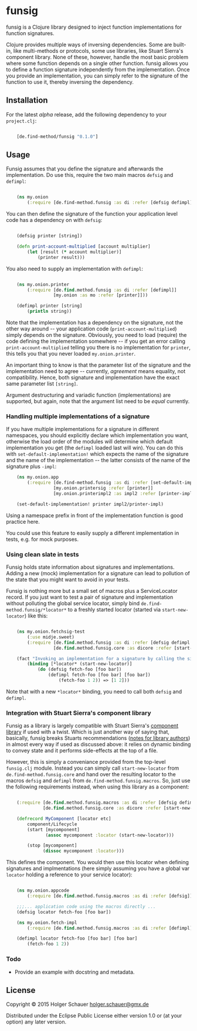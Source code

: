 # funsig

funsig is a Clojure library designed to inject function implementations for function signatures.

Clojure provides multiple ways of inversing dependencies. Some are built-in, like multi-methods or protocols, some use libraries, like Stuart Sierra's component library. None of these, however, handle the most basic problem where some function depends on a single other function. funsig allows you to define a function signature independently from the implementation. Once you provide an implementation, you can simply refer to the signature of the function to use it, thereby inversing the dependency.

## Installation

For the latest *alpha* release, add the following dependency to your `project.clj`:

```clojure

	[de.find-method/funsig "0.1.0"]
```


## Usage

Funsig assumes that you define the signature and afterwards the implementation. Do use this, require the two main macros `defsig` and `defimpl`:

```clojure

	(ns my.onion
		(:require [de.find-method.funsig :as di :refer [defsig defimpl]]))

```

You can then define the signature of the function your application level code has a dependency on with `defsig`:

```clojure

	(defsig printer [string])

	(defn print-account-multiplied [account multiplier]
		(let [result (* account multiplier)]
			(printer result)))
```

You also need to supply an implementation with `defimpl`:

```clojure

	(ns my.onion.printer
		(:require [de.find.method.funsig :as di :refer [defimpl]]
			      [my.onion :as mo :refer [printer]]))

	(defimpl printer [string]
		(println string))
```

Note that the implementation has a dependency on the signature, not the other way around -- your application code (`print-account-multiplied`) simply depends on the signature. Obviously, you need to load (require) the code defining the implementation somewhere -- if you get an error calling `print-account-multiplied` telling you there is no implementation for `printer`, this tells you that you never loaded `my.onion.printer`.

An important thing to know is that the parameter list of the signature and the implementation need to agree -- currently, _agreement_ means equality, not compatibility. Hence, both signature and implementation have the exact same parameter list `[string]`.

Argument destructuring and variadic function (implementations) are supported, but again, note that the argument list need to be _equal_ currently.

### Handling multiple implementations of a signature

If you have multiple implementations for a signature in different namespaces, you should explicitly declare which implementation you want, otherwise the load order of the modules will determine which default implementation you get (the `defimpl` loaded last will win). You can do this with `set-default-implementation!` which expects the name of the signature and the name of the implementation -- the latter consists of the name of the signature plus `-impl`:

```clojure
	(ns my.onion.app
		(:require [de.find-method.funsig :as di :refer [set-default-implementation!]]
			      [my.onion.printersig :refer [printer]]
				  [my.onion.printerimpl2 :as impl2 :refer [printer-impl]]))

	(set-default-implementation! printer impl2/printer-impl)
```

Using a namespace prefix in front of the implementation function is good practice here.

You could use this feature to easily supply a different implementation in tests, e.g. for mock purposes. 


### Using clean slate in tests

Funsig holds state information about signatures and implementations. Adding a new (mock) implementation for a signature can lead to pollution of the state that you might want to avoid in your tests.

Funsig is nothing more but a small set of macros plus a ServiceLocator record. If you just want to test a pair of signature and implementation without polluting the global service locator, simply bind `de.find-method.funsig/*locator*` to a freshly started locator (started via `start-new-locator`) like this:

```clojure

	(ns my.onion.fetchsig-test
		(:use midje.sweet)
		(:require [de.find.method.funsig :as di :refer [defsig defimpl *locator*]]
			      [de.find.method.funsig.core :as dicore :refer [start-new-locator]]))

	(fact "Invoking an implementation for a signature by calling the signature works"
		(binding [*locator* (start-new-locator)]
			(do (defsig fetch-foo [foo bar])
				(defimpl fetch-foo [foo bar] [foo bar])
					(fetch-foo 1 2)) => [1 2]))
```

Note that with a new `*locator*` binding, you need to call both `defsig` and `defimpl`.


### Integration with Stuart Sierra's component library

Funsig as a library is largely compatible with Stuart Sierra's [component library](https://github.com/stuartsierra/component) if used with a twist. Which is just another way of saying that, basically, funsig breaks Stuarts recommendations ([notes for library authors](https://github.com/stuartsierra/component#notes-for-library-authors)) in almost every way if used as discussed above: it relies on dynamic binding to convey state and it performs side-effects at the top of a file.

However, this is simply a conveniance provided from the top-level `funsig.clj` module. Instead you can simply call `start-new-locator` from `de.find-method.funsig.core` and hand over the resulting locator to the macros `defsig` and `defimpl` from `de.find-method.funsig.macros`. So, just use the following requirements instead, when using this library as a component:

```clojure

	(:require [de.find.method.funsig.macros :as di :refer [defsig defimpl]]
		      [de.find.method.funsig.core :as dicore :refer [start-new-locator]]))

	(defrecord MyComponent [locator etc]
	    component/Lifecycle
	    (start [mycomponent]
		       (assoc mycomponent :locator (start-new-locator)))

	    (stop [mycomponent]
              (dissoc mycomponent :locator)))
```

This defines the component. You would then use this locator when defining signatures and implmentations (here simply assuming you have a global var `locator` holding a reference to your service locator): 

```clojure

    (ns my.onion.appcode
		(:require [de.find.method.funsig.macros :as di :refer [defsig]]))

    ;;;... application code using the macros directly ...
	(defsig locator fetch-foo [foo bar])

    (ns my.onion.fetch-impl
		(:require [de.find.method.funsig.macros :as di :refer [defimpl]]))

	(defimpl locator fetch-foo [foo bar] [foo bar]
		(fetch-foo 1 2))
```

### Todo

- Provide an example with docstring and metadata.


## License

Copyright © 2015 Holger Schauer <holger.schauer@gmx.de>

Distributed under the Eclipse Public License either version 1.0 or (at
your option) any later version.
